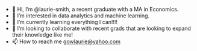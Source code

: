 - 👋 Hi, I’m @laurie-smith, a recent graduate with a MA in Economics.
- 👀 I’m interested in data analytics and machine learning.
- 🌱 I’m currently learning everything I can!!!!
- 💞️ I’m looking to collaborate with recent grads that are looking to expand their knowledge like me!
- 📫 How to reach me gowlaurie@yahoo.com

<!---
laurie-smith/laurie-smith is a ✨ special ✨ repository because its `README.md` (this file) appears on your GitHub profile.
You can click the Preview link to take a look at your changes.
--->
